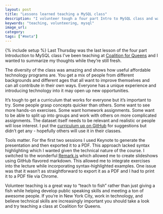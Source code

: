 ```yaml
---
layout: post
title: "Lessons learned teaching a MySQL class"
description: "I volunteer tough a four part Intro to MySQL class and wanted to share some of the lessons I learned."
keywords: "teaching, volunteering, mysql"
image_url:
category:
tags: ["#meta"]
---
```

{% include setup %}
Last Thursday was the last lesson of the four part Introduction to MySQL class I’ve been teaching at <a href="http://www.c4q.nyc/" target="_blank">Coalition for Queens</a> and I wanted to summarize my thoughts while they’re still fresh.

The diversity of the class was amazing and shows how useful affordable technology programs are. You get a mix of people from different backgrounds and different ages that all want to improve themselves and can all contribute in their own ways. Everyone has a unique experience and introducing technology into it may open up new opportunities.

It’s tough to get a curriculum that works for everyone but it’s important to try. Some people grasp concepts quicker than others. Some want to see more hands-on exercises. Some want homework assignments. Some want to be able to split up into groups and work with others on more complicated assignments. The dataset itself needs to be relevant and realistic or people will lose interest. I put the <a href="http://dangoldin.com/mysql-class/" target="_blank">curriculum up on GitHub</a> for suggestions but didn’t get any - hopefully others will use it in their classes.

Tools matter. For the first two sessions I used Keynote to generate the presentation and then exported it to a PDF. This approach lacked syntax highlighting which I wanted given the technical nature of the course. I switched to the wonderful <a href="http://remarkjs.com/#1" target="_blank">Remark.js</a> which allowed me to create slideshows using GitHub flavored markdown. This allowed me to integrate exercises into the lecture while incorporating syntax-highlighted examples. One issue was that it wasn’t as straightforward to export it as a PDF and I had to print it to a PDF file via Chrome.

Volunteer teaching is a great way to “teach to fish” rather than just giving a fish while helping develop public speaking skills and meeting a ton of awesome people. If you’re in New York City, work in technology, and believe technical skills are increasingly important you should take a look and try teaching a class at Coalition for Queens.